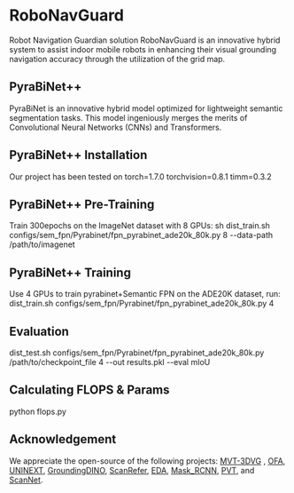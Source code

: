 # RoboNavGuard
Robot Navigation Guardian solution
RoboNavGuard is an innovative hybrid system to assist indoor mobile robots in enhancing their visual grounding navigation accuracy through the utilization of the grid map.
## PyraBiNet++
PyraBiNet is an innovative hybrid model optimized for lightweight semantic segmentation tasks. This model ingeniously merges the merits of Convolutional Neural Networks (CNNs) and Transformers.
## PyraBiNet++ Installation
Our project has been tested on torch=1.7.0 torchvision=0.8.1 timm=0.3.2
## PyraBiNet++ Pre-Training
Train 300epochs on the ImageNet dataset with 8 GPUs:
sh dist_train.sh configs/sem_fpn/Pyrabinet/fpn_pyrabinet_ade20k_80k.py 8 --data-path /path/to/imagenet
## PyraBiNet++ Training
Use 4 GPUs to train pyrabinet+Semantic FPN on the ADE20K dataset, run:
dist_train.sh configs/sem_fpn/Pyrabinet/fpn_pyrabinet_ade20k_80k.py 4
## Evaluation
dist_test.sh configs/sem_fpn/Pyrabinet/fpn_pyrabinet_ade20k_80k.py /path/to/checkpoint_file 4 --out results.pkl --eval mIoU
## Calculating FLOPS & Params
python flops.py

## Acknowledgement
We appreciate the open-source of the following projects: [MVT-3DVG](https://github.com/sega-hsj/MVT-3DVG) ,  [OFA](https://github.com/OFA-Sys), [UNINEXT](https://github.com/MasterBin-IIAU/UNINEXT), [GroundingDINO](https://github.com/IDEA-Research/GroundingDINO), [ScanRefer](https://github.com/daveredrum/ScanRefer), [EDA](https://github.com/yanmin-wu/EDA ),  [Mask_RCNN](https://github.com/matterport/Mask_RCNN ), [PVT](https://github.com/whai362/PVT),
and [ScanNet](https://github.com/ScanNet/ScanNet).
